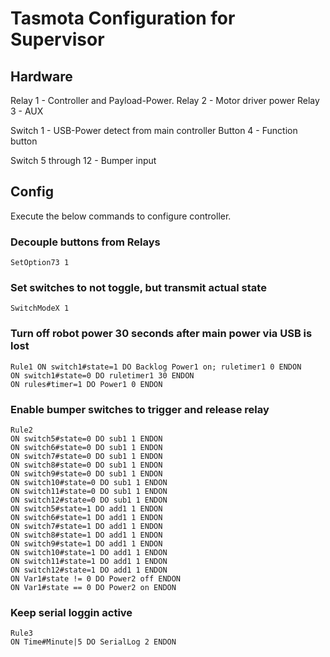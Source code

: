 # Tasmota Configuration for Supervisor

## Hardware

Relay 1 - Controller and Payload-Power.
Relay 2 - Motor driver power
Relay 3 - AUX

Switch 1 - USB-Power detect from main controller
Button 4 - Function button

Switch 5 through 12 - Bumper input


## Config

Execute the below commands to configure controller.

### Decouple buttons from Relays

```
SetOption73 1
```

### Set switches to not toggle, but transmit actual state

```
SwitchModeX 1
```

### Turn off robot power 30 seconds after main power via USB is lost

```
Rule1 ON switch1#state=1 DO Backlog Power1 on; ruletimer1 0 ENDON
ON switch1#state=0 DO ruletimer1 30 ENDON
ON rules#timer=1 DO Power1 0 ENDON
```

### Enable bumper switches to trigger and release relay

```
Rule2
ON switch5#state=0 DO sub1 1 ENDON 
ON switch6#state=0 DO sub1 1 ENDON 
ON switch7#state=0 DO sub1 1 ENDON 
ON switch8#state=0 DO sub1 1 ENDON 
ON switch9#state=0 DO sub1 1 ENDON 
ON switch10#state=0 DO sub1 1 ENDON 
ON switch11#state=0 DO sub1 1 ENDON 
ON switch12#state=0 DO sub1 1 ENDON 
ON switch5#state=1 DO add1 1 ENDON 
ON switch6#state=1 DO add1 1 ENDON 
ON switch7#state=1 DO add1 1 ENDON 
ON switch8#state=1 DO add1 1 ENDON 
ON switch9#state=1 DO add1 1 ENDON 
ON switch10#state=1 DO add1 1 ENDON 
ON switch11#state=1 DO add1 1 ENDON 
ON switch12#state=1 DO add1 1 ENDON 
ON Var1#state != 0 DO Power2 off ENDON 
ON Var1#state == 0 DO Power2 on ENDON 
```

### Keep serial loggin active

```
Rule3
ON Time#Minute|5 DO SerialLog 2 ENDON
```
